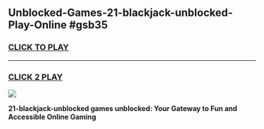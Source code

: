 
## Unblocked-Games-21-blackjack-unblocked-Play-Online #gsb35
<h3>
<a href="https://news.freeplayer.one?title=21-blackjack-unblocked&ref=3">CLICK TO PLAY</a></h3>
<hr>

<h3>
<a href="https://news.freeplayer.one?title=21-blackjack-unblocked&ref=3">CLICK 2 PLAY</a>
  
</h3>

<a href="https://news.freeplayer.one?title=21-blackjack-unblocked&ref=3"><img src="https://clearcache.store/games.png"></a>


**21-blackjack-unblocked games unblocked: Your Gateway to Fun and Accessible Online Gaming**
